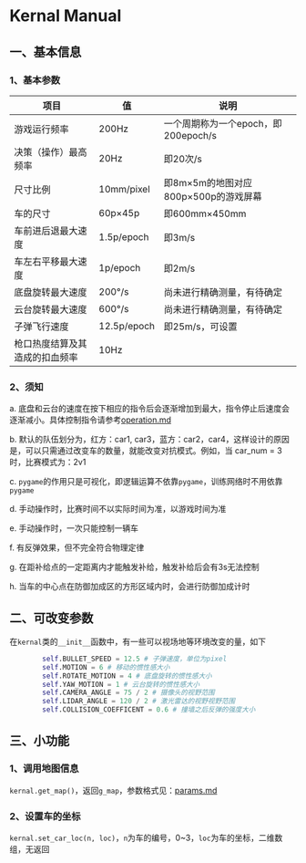 # Kernal Manual

## 一、基本信息

### 1、基本参数

|项目|值|说明|
|-|-|-|
|游戏运行频率|200Hz|一个周期称为一个epoch，即200epoch/s|
|决策（操作）最高频率|20Hz|即20次/s|
|尺寸比例|10mm/pixel|即8m×5m的地图对应800p×500p的游戏屏幕|
|车的尺寸|60p×45p|即600mm×450mm|
|车前进后退最大速度|1.5p/epoch|即3m/s|
|车左右平移最大速度|1p/epoch|即2m/s|
|底盘旋转最大速度|200°/s|尚未进行精确测量，有待确定|
|云台旋转最大速度|600°/s|尚未进行精确测量，有待确定|
|子弹飞行速度|12.5p/epoch|即25m/s，可设置|
|枪口热度结算及其造成的扣血频率|10Hz||

### 2、须知

a. 底盘和云台的速度在按下相应的指令后会逐渐增加到最大，指令停止后速度会逐渐减小。具体控制指令请参考[operation.md](./operation.md)

b. 默认的队伍划分为，红方：car1, car3，蓝方：car2，car4，这样设计的原因是，可以只需通过改变车的数量，就能改变对抗模式。例如，当 car_num = 3 时，比赛模式为：2v1

c. `pygame`的作用只是可视化，即逻辑运算不依靠`pygame`，训练网络时不用依靠`pygame`

d. 手动操作时，比赛时间不以实际时间为准，以游戏时间为准

e. 手动操作时，一次只能控制一辆车

f. 有反弹效果，但不完全符合物理定律

g. 在距补给点的一定距离内才能触发补给，触发补给后会有3s无法控制

h. 当车的中心点在防御加成区的方形区域内时，会进行防御加成计时

## 二、可改变参数

在`kernal`类的`__init__`函数中，有一些可以视场地等环境改变的量，如下

```python
        self.BULLET_SPEED = 12.5 # 子弹速度，单位为pixel
        self.MOTION = 6 # 移动的惯性感大小
        self.ROTATE_MOTION = 4 # 底盘旋转的惯性感大小
        self.YAW_MOTION = 1 # 云台旋转的惯性感大小
        self.CAMERA_ANGLE = 75 / 2 # 摄像头的视野范围
        self.LIDAR_ANGLE = 120 / 2 # 激光雷达的视野视野范围
        self.COLLISION_COEFFICENT = 0.6 # 撞墙之后反弹的强度大小
```

## 三、小功能

### 1、调用地图信息

`kernal.get_map()`，返回`g_map`，参数格式见：[params.md](./params.md/#g_map)

### 2、设置车的坐标

`kernal.set_car_loc(n, loc)`，`n`为车的编号，0~3，`loc`为车的坐标，二维数组，无返回
